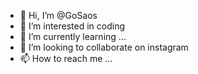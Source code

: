 - 👋 Hi, I’m @GoSaos
- 👀 I’m interested in coding
- 🌱 I’m currently learning ...
- 💞️ I’m looking to collaborate on instagram
- 📫 How to reach me ...

<!---
GoSaos/GoSaos is a ✨ special ✨ repository because its `README.md` (this file) appears on your GitHub profile.
You can click the Preview link to take a look at your changes.
--->
